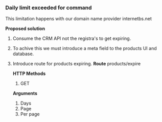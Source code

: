 ### Daily limit exceeded for command

This limitation happens with our domain name provider internetbs.net

__Proposed solution__

1. Consume the CRM API not the registra's to get expiring.
2. To achive this we must introduce a meta field to the products UI and database.

3. Introduce route for products expiring.
    __Route__
    products/expire

    __HTTP Methods__
    1. GET

    __Arguments__
    1. Days
    2. Page
    3. Per page